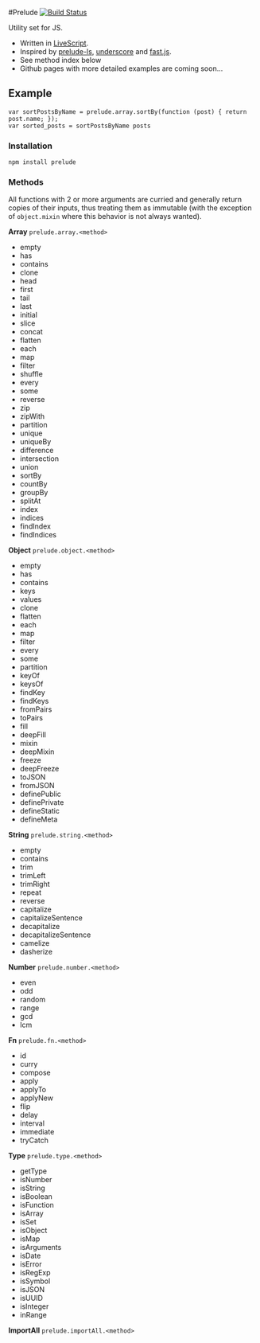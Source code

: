 #Prelude [![Build Status](https://travis-ci.org/igl/prelude.js.png?branch=master)](https://travis-ci.org/igl/prelude.js)

Utility set for JS.

- Written in <a href="http://www.livescript.net">LiveScript</a>.
- Inspired by
<a href="http://www.preludels.com/">prelude-ls</a>,
<a href="http://underscorejs.org/">underscore</a> and
<a href="https://github.com/codemix/fast.js">fast.js</a>.
- See method index below
- Github pages with more detailed examples are coming soon...

## Example

    var sortPostsByName = prelude.array.sortBy(function (post) { return post.name; });
    var sorted_posts = sortPostsByName posts

### Installation

    npm install prelude

### Methods

All functions with 2 or more arguments are curried and generally return
copies of their inputs, thus treating them as immutable (with the exception
of `object.mixin` where this behavior is not always wanted).


**Array** `prelude.array.<method>`

- empty
- has
- contains
- clone
- head
- first
- tail
- last
- initial
- slice
- concat
- flatten
- each
- map
- filter
- shuffle
- every
- some
- reverse
- zip
- zipWith
- partition
- unique
- uniqueBy
- difference
- intersection
- union
- sortBy
- countBy
- groupBy
- splitAt
- index
- indices
- findIndex
- findIndices

**Object** `prelude.object.<method>`

- empty
- has
- contains
- keys
- values
- clone
- flatten
- each
- map
- filter
- every
- some
- partition
- keyOf
- keysOf
- findKey
- findKeys
- fromPairs
- toPairs
- fill
- deepFill
- mixin
- deepMixin
- freeze
- deepFreeze
- toJSON
- fromJSON
- definePublic
- definePrivate
- defineStatic
- defineMeta

**String** `prelude.string.<method>`

- empty
- contains
- trim
- trimLeft
- trimRight
- repeat
- reverse
- capitalize
- capitalizeSentence
- decapitalize
- decapitalizeSentence
- camelize
- dasherize

**Number** `prelude.number.<method>`

- even
- odd
- random
- range
- gcd
- lcm

**Fn** `prelude.fn.<method>`

- id
- curry
- compose
- apply
- applyTo
- applyNew
- flip
- delay
- interval
- immediate
- tryCatch

**Type** `prelude.type.<method>`

- getType
- isNumber
- isString
- isBoolean
- isFunction
- isArray
- isSet
- isObject
- isMap
- isArguments
- isDate
- isError
- isRegExp
- isSymbol
- isJSON
- isUUID
- isInteger
- inRange

**ImportAll** `prelude.importAll.<method>`

